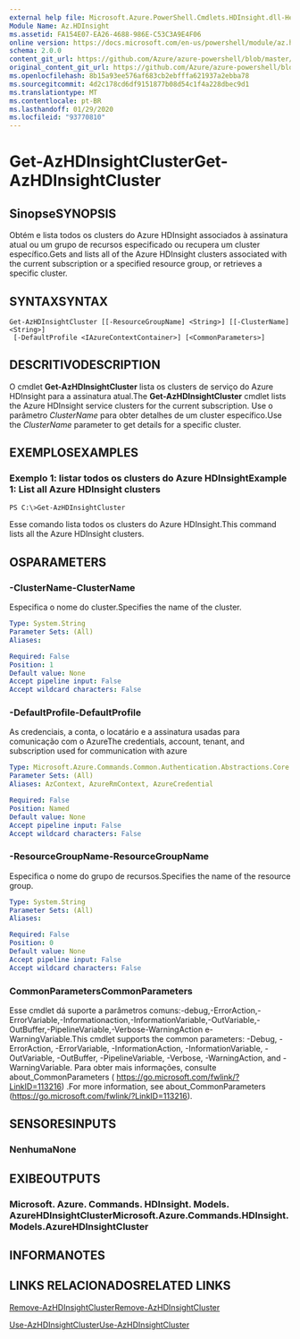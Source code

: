```yaml
---
external help file: Microsoft.Azure.PowerShell.Cmdlets.HDInsight.dll-Help.xml
Module Name: Az.HDInsight
ms.assetid: FA154E07-EA26-4688-986E-C53C3A9E4F06
online version: https://docs.microsoft.com/en-us/powershell/module/az.hdinsight/get-azhdinsightcluster
schema: 2.0.0
content_git_url: https://github.com/Azure/azure-powershell/blob/master/src/HDInsight/HDInsight/help/Get-AzHDInsightCluster.md
original_content_git_url: https://github.com/Azure/azure-powershell/blob/master/src/HDInsight/HDInsight/help/Get-AzHDInsightCluster.md
ms.openlocfilehash: 8b15a93ee576af683cb2ebfffa621937a2ebba78
ms.sourcegitcommit: 4d2c178cd6df9151877b08d54c1f4a228dbec9d1
ms.translationtype: MT
ms.contentlocale: pt-BR
ms.lasthandoff: 01/29/2020
ms.locfileid: "93770810"
---
```

# <span data-ttu-id="3de60-101">Get-AzHDInsightCluster</span><span class="sxs-lookup"><span data-stu-id="3de60-101">Get-AzHDInsightCluster</span></span>

## <span data-ttu-id="3de60-102">Sinopse</span><span class="sxs-lookup"><span data-stu-id="3de60-102">SYNOPSIS</span></span>
<span data-ttu-id="3de60-103">Obtém e lista todos os clusters do Azure HDInsight associados à assinatura atual ou um grupo de recursos especificado ou recupera um cluster específico.</span><span class="sxs-lookup"><span data-stu-id="3de60-103">Gets and lists all of the Azure HDInsight clusters associated with the current subscription or a specified resource group, or retrieves a specific cluster.</span></span>

## <span data-ttu-id="3de60-104">SYNTAX</span><span class="sxs-lookup"><span data-stu-id="3de60-104">SYNTAX</span></span>

```
Get-AzHDInsightCluster [[-ResourceGroupName] <String>] [[-ClusterName] <String>]
 [-DefaultProfile <IAzureContextContainer>] [<CommonParameters>]
```

## <span data-ttu-id="3de60-105">DESCRITIVO</span><span class="sxs-lookup"><span data-stu-id="3de60-105">DESCRIPTION</span></span>
<span data-ttu-id="3de60-106">O cmdlet **Get-AzHDInsightCluster** lista os clusters de serviço do Azure HDInsight para a assinatura atual.</span><span class="sxs-lookup"><span data-stu-id="3de60-106">The **Get-AzHDInsightCluster** cmdlet lists the Azure HDInsight service clusters for the current subscription.</span></span>
<span data-ttu-id="3de60-107">Use o parâmetro *ClusterName* para obter detalhes de um cluster específico.</span><span class="sxs-lookup"><span data-stu-id="3de60-107">Use the *ClusterName* parameter to get details for a specific cluster.</span></span>

## <span data-ttu-id="3de60-108">EXEMPLOS</span><span class="sxs-lookup"><span data-stu-id="3de60-108">EXAMPLES</span></span>

### <span data-ttu-id="3de60-109">Exemplo 1: listar todos os clusters do Azure HDInsight</span><span class="sxs-lookup"><span data-stu-id="3de60-109">Example 1: List all Azure HDInsight clusters</span></span>
```
PS C:\>Get-AzHDInsightCluster
```

<span data-ttu-id="3de60-110">Esse comando lista todos os clusters do Azure HDInsight.</span><span class="sxs-lookup"><span data-stu-id="3de60-110">This command lists all the Azure HDInsight clusters.</span></span>

## <span data-ttu-id="3de60-111">OS</span><span class="sxs-lookup"><span data-stu-id="3de60-111">PARAMETERS</span></span>

### <span data-ttu-id="3de60-112">-ClusterName</span><span class="sxs-lookup"><span data-stu-id="3de60-112">-ClusterName</span></span>
<span data-ttu-id="3de60-113">Especifica o nome do cluster.</span><span class="sxs-lookup"><span data-stu-id="3de60-113">Specifies the name of the cluster.</span></span>

```yaml
Type: System.String
Parameter Sets: (All)
Aliases:

Required: False
Position: 1
Default value: None
Accept pipeline input: False
Accept wildcard characters: False
```

### <span data-ttu-id="3de60-114">-DefaultProfile</span><span class="sxs-lookup"><span data-stu-id="3de60-114">-DefaultProfile</span></span>
<span data-ttu-id="3de60-115">As credenciais, a conta, o locatário e a assinatura usadas para comunicação com o Azure</span><span class="sxs-lookup"><span data-stu-id="3de60-115">The credentials, account, tenant, and subscription used for communication with azure</span></span>

```yaml
Type: Microsoft.Azure.Commands.Common.Authentication.Abstractions.Core.IAzureContextContainer
Parameter Sets: (All)
Aliases: AzContext, AzureRmContext, AzureCredential

Required: False
Position: Named
Default value: None
Accept pipeline input: False
Accept wildcard characters: False
```

### <span data-ttu-id="3de60-116">-ResourceGroupName</span><span class="sxs-lookup"><span data-stu-id="3de60-116">-ResourceGroupName</span></span>
<span data-ttu-id="3de60-117">Especifica o nome do grupo de recursos.</span><span class="sxs-lookup"><span data-stu-id="3de60-117">Specifies the name of the resource group.</span></span>

```yaml
Type: System.String
Parameter Sets: (All)
Aliases:

Required: False
Position: 0
Default value: None
Accept pipeline input: False
Accept wildcard characters: False
```

### <span data-ttu-id="3de60-118">CommonParameters</span><span class="sxs-lookup"><span data-stu-id="3de60-118">CommonParameters</span></span>
<span data-ttu-id="3de60-119">Esse cmdlet dá suporte a parâmetros comuns:-debug,-ErrorAction,-ErrorVariable,-Informationaction,-InformationVariable,-OutVariable,-OutBuffer,-PipelineVariable,-Verbose-WarningAction e-WarningVariable.</span><span class="sxs-lookup"><span data-stu-id="3de60-119">This cmdlet supports the common parameters: -Debug, -ErrorAction, -ErrorVariable, -InformationAction, -InformationVariable, -OutVariable, -OutBuffer, -PipelineVariable, -Verbose, -WarningAction, and -WarningVariable.</span></span> <span data-ttu-id="3de60-120">Para obter mais informações, consulte about_CommonParameters ( https://go.microsoft.com/fwlink/?LinkID=113216) .</span><span class="sxs-lookup"><span data-stu-id="3de60-120">For more information, see about_CommonParameters (https://go.microsoft.com/fwlink/?LinkID=113216).</span></span>

## <span data-ttu-id="3de60-121">SENSORES</span><span class="sxs-lookup"><span data-stu-id="3de60-121">INPUTS</span></span>

### <span data-ttu-id="3de60-122">Nenhuma</span><span class="sxs-lookup"><span data-stu-id="3de60-122">None</span></span>

## <span data-ttu-id="3de60-123">EXIBE</span><span class="sxs-lookup"><span data-stu-id="3de60-123">OUTPUTS</span></span>

### <span data-ttu-id="3de60-124">Microsoft. Azure. Commands. HDInsight. Models. AzureHDInsightCluster</span><span class="sxs-lookup"><span data-stu-id="3de60-124">Microsoft.Azure.Commands.HDInsight.Models.AzureHDInsightCluster</span></span>

## <span data-ttu-id="3de60-125">INFORMA</span><span class="sxs-lookup"><span data-stu-id="3de60-125">NOTES</span></span>

## <span data-ttu-id="3de60-126">LINKS RELACIONADOS</span><span class="sxs-lookup"><span data-stu-id="3de60-126">RELATED LINKS</span></span>

[<span data-ttu-id="3de60-127">Remove-AzHDInsightCluster</span><span class="sxs-lookup"><span data-stu-id="3de60-127">Remove-AzHDInsightCluster</span></span>](./Remove-AzHDInsightCluster.md)

[<span data-ttu-id="3de60-128">Use-AzHDInsightCluster</span><span class="sxs-lookup"><span data-stu-id="3de60-128">Use-AzHDInsightCluster</span></span>](./Use-AzHDInsightCluster.md)


